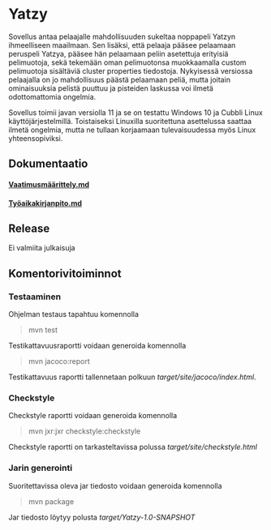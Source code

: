 # Yatzy
Sovellus antaa pelaajalle mahdollisuuden sukeltaa noppapeli Yatzyn ihmeelliseen maailmaan. Sen lisäksi, että pelaaja pääsee pelaamaan peruspeli Yatzya, pääsee hän pelaamaan peliin asetettuja erityisiä pelimuotoja, sekä tekemään oman pelimuotonsa muokkaamalla custom pelimuotoja sisältäviä cluster properties tiedostoja. Nykyisessä versiossa pelaajalla on jo mahdollisuus päästä pelaamaan peliä, mutta joitain ominaisuuksia pelistä puuttuu ja pisteiden laskussa voi ilmetä odottomattomia ongelmia.

Sovellus toimii javan versiolla 11 ja se on testattu Windows 10 ja Cubbli Linux käyttöjärjestelmillä. Toistaiseksi Linuxilla suoritettuna asettelussa saattaa ilmetä ongelmia, mutta ne tullaan korjaamaan tulevaisuudessa myös Linux yhteensopiviksi.
## Dokumentaatio
#### [Vaatimusmäärittely.md](https://github.com/tsa-dom/ot-harjoitustyo/blob/master/Dokumentaatio/Vaatimusmaarittely.md)
#### [Työaikakirjanpito.md](https://github.com/tsa-dom/ot-harjoitustyo/blob/master/Dokumentaatio/Tyoaikakirjanpito.md)
## Release
Ei valmiita julkaisuja
## Komentorivitoiminnot
### Testaaminen
Ohjelman testaus tapahtuu komennolla
> mvn test

Testikattavuusraportti voidaan generoida komennolla
> mvn jacoco:report

Testikattavuus raportti tallennetaan polkuun *target/site/jacoco/index.html*.
### Checkstyle
Checkstyle raportti voidaan generoida komennolla
> mvn jxr:jxr checkstyle:checkstyle

Checkstyle raportti on tarkasteltavissa polussa *target/site/checkstyle.html*
### Jarin generointi
Suoritettavissa oleva jar tiedosto voidaan generoida komennolla
> mvn package

Jar tiedosto löytyy polusta *target/Yatzy-1.0-SNAPSHOT*
